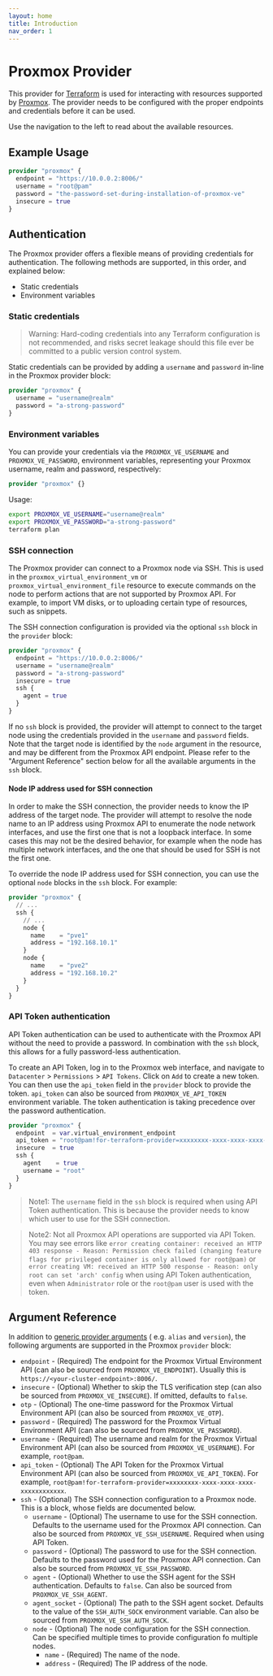```yaml
---
layout: home
title: Introduction
nav_order: 1
---
```


# Proxmox Provider

This provider for [Terraform](https://www.terraform.io/) is used for interacting
with resources supported by [Proxmox](https://www.proxmox.com/en/). The provider
needs to be configured with the proper endpoints and credentials before it can
be used.

Use the navigation to the left to read about the available resources.

## Example Usage

```terraform
provider "proxmox" {
  endpoint = "https://10.0.0.2:8006/"
  username = "root@pam"
  password = "the-password-set-during-installation-of-proxmox-ve"
  insecure = true
}
```

## Authentication

The Proxmox provider offers a flexible means of providing credentials for
authentication. The following methods are supported, in this order, and
explained below:

- Static credentials
- Environment variables

### Static credentials

> Warning: Hard-coding credentials into any Terraform configuration is not
> recommended, and risks secret leakage should this file ever be committed to a
> public version control system.

Static credentials can be provided by adding a `username` and `password` in-line
in the Proxmox provider block:

```terraform
provider "proxmox" {
  username = "username@realm"
  password = "a-strong-password"
}
```

### Environment variables

You can provide your credentials via the `PROXMOX_VE_USERNAME`
and `PROXMOX_VE_PASSWORD`, environment variables, representing your Proxmox
username, realm and password, respectively:

```terraform
provider "proxmox" {}
```

Usage:

```sh
export PROXMOX_VE_USERNAME="username@realm"
export PROXMOX_VE_PASSWORD="a-strong-password"
terraform plan
```

### SSH connection

The Proxmox provider can connect to a Proxmox node via SSH. This is used in
the `proxmox_virtual_environment_vm` or `proxmox_virtual_environment_file`
resource to execute commands on the node to perform actions that are not
supported by Proxmox API. For example, to import VM disks, or to uploading
certain type of resources, such as snippets.

The SSH connection configuration is provided via the optional `ssh` block in
the `provider` block:

```terraform
provider "proxmox" {
  endpoint = "https://10.0.0.2:8006/"
  username = "username@realm"
  password = "a-strong-password"
  insecure = true
  ssh {
    agent = true
  }
}
```

If no `ssh` block is provided, the provider will attempt to connect to the
target node using the credentials provided in the `username` and `password`
fields.
Note that the target node is identified by the `node` argument in the resource,
and may be different from the Proxmox API endpoint. Please refer to the
"Argument Reference" section below for all the available arguments in the `ssh`
block.

#### Node IP address used for SSH connection

In order to make the SSH connection, the provider needs to know the IP address
of the target node. The provider will attempt to resolve the
node name to an IP address using Proxmox API to enumerate the node network
interfaces, and use the first one that is not a loopback interface. In some
cases this may not be the desired behavior, for example when the node has
multiple network interfaces, and the one that should be used for SSH is not the
first one.

To override the node IP address used for SSH connection, you can use the
optional `node` blocks in the `ssh` block. For example:

```terraform
provider "proxmox" {
  // ...
  ssh {
    // ...
    node {
      name    = "pve1"
      address = "192.168.10.1"
    }
    node {
      name    = "pve2"
      address = "192.168.10.2"
    }
  }
}

```

### API Token authentication

API Token authentication can be used to authenticate with the Proxmox API
without the need to provide a password. In combination with the `ssh` block,
this allows for a fully password-less authentication.

To create an API Token, log in to the Proxmox web interface, and navigate to
`Datacenter` > `Permissions` > `API Tokens`. Click on `Add` to create a new
token. You can then use the `api_token` field in the `provider` block to provide
the token. `api_token` can also be sourced from `PROXMOX_VE_API_TOKEN`
environment variable. The token authentication is taking precedence over the
password authentication.

```terraform
provider "proxmox" {
  endpoint  = var.virtual_environment_endpoint
  api_token = "root@pam!for-terraform-provider=xxxxxxxx-xxxx-xxxx-xxxx-xxxxxxxxxxxx"
  insecure  = true
  ssh {
    agent    = true
    username = "root"
  }
}
```

> Note1: The `username` field in the `ssh` block is required when using API
> Token authentication. This is because the provider needs to know which user to
> use for the SSH connection.

> Note2: Not all Proxmox API operations are supported via API Token. You may see
> errors like
`error creating container: received an HTTP 403 response - Reason: Permission check
failed (changing feature flags for privileged container is only allowed for root@pam)`
> or
`error creating VM: received an HTTP 500 response - Reason: only root can set 'arch' config`
> when using API Token authentication, even when `Administrator` role or
> the `root@pam` user is used with the token.

## Argument Reference

In addition
to [generic provider arguments](https://www.terraform.io/docs/configuration/providers.html) (
e.g. `alias` and `version`), the following arguments are supported in the
Proxmox `provider` block:

- `endpoint` - (Required) The endpoint for the Proxmox Virtual Environment
  API (can also be sourced from `PROXMOX_VE_ENDPOINT`). Usually this is
  `https://<your-cluster-endpoint>:8006/`.
- `insecure` - (Optional) Whether to skip the TLS verification step (can
  also be sourced from `PROXMOX_VE_INSECURE`). If omitted, defaults
  to `false`.
- `otp` - (Optional) The one-time password for the Proxmox Virtual
  Environment API (can also be sourced from `PROXMOX_VE_OTP`).
- `password` - (Required) The password for the Proxmox Virtual Environment
  API (can also be sourced from `PROXMOX_VE_PASSWORD`).
- `username` - (Required) The username and realm for the Proxmox Virtual
  Environment API (can also be sourced from `PROXMOX_VE_USERNAME`). For
  example, `root@pam`.
- `api_token` - (Optional) The API Token for the Proxmox Virtual
  Environment API (can also be sourced from `PROXMOX_VE_API_TOKEN`). For
  example, `root@pam!for-terraform-provider=xxxxxxxx-xxxx-xxxx-xxxx-xxxxxxxxxxxx`.
- `ssh` - (Optional) The SSH connection configuration to a Proxmox node. This is
  a block, whose fields are documented below.
    - `username` - (Optional) The username to use for the SSH connection.
      Defaults to the username used for the Proxmox API connection. Can also be
      sourced from `PROXMOX_VE_SSH_USERNAME`. Required when using API Token.
    - `password` - (Optional) The password to use for the SSH connection.
      Defaults to the password used for the Proxmox API connection. Can also be
      sourced from `PROXMOX_VE_SSH_PASSWORD`.
    - `agent` - (Optional) Whether to use the SSH agent for the SSH
      authentication. Defaults to `false`. Can also be sourced
      from `PROXMOX_VE_SSH_AGENT`.
    - `agent_socket` - (Optional) The path to the SSH agent socket.
      Defaults to the value of the `SSH_AUTH_SOCK` environment variable. Can
      also be sourced from `PROXMOX_VE_SSH_AUTH_SOCK`.
    - `node` - (Optional) The node configuration for the SSH connection. Can be
      specified multiple times to provide configuration fo multiple nodes.
        - `name` - (Required) The name of the node.
        - `address` - (Required) The IP address of the node.
